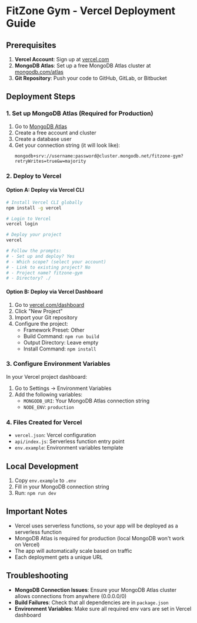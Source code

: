 # FitZone Gym - Vercel Deployment Guide

## Prerequisites

1. **Vercel Account**: Sign up at [vercel.com](https://vercel.com)
2. **MongoDB Atlas**: Set up a free MongoDB Atlas cluster at [mongodb.com/atlas](https://mongodb.com/atlas)
3. **Git Repository**: Push your code to GitHub, GitLab, or Bitbucket

## Deployment Steps

### 1. Set up MongoDB Atlas (Required for Production)

1. Go to [MongoDB Atlas](https://mongodb.com/atlas)
2. Create a free account and cluster
3. Create a database user
4. Get your connection string (it will look like):
   ```
   mongodb+srv://username:password@cluster.mongodb.net/fitzone-gym?retryWrites=true&w=majority
   ```

### 2. Deploy to Vercel

#### Option A: Deploy via Vercel CLI
```bash
# Install Vercel CLI globally
npm install -g vercel

# Login to Vercel
vercel login

# Deploy your project
vercel

# Follow the prompts:
# - Set up and deploy? Yes
# - Which scope? (select your account)
# - Link to existing project? No
# - Project name? fitzone-gym
# - Directory? ./
```

#### Option B: Deploy via Vercel Dashboard
1. Go to [vercel.com/dashboard](https://vercel.com/dashboard)
2. Click "New Project"
3. Import your Git repository
4. Configure the project:
   - Framework Preset: Other
   - Build Command: `npm run build`
   - Output Directory: Leave empty
   - Install Command: `npm install`

### 3. Configure Environment Variables

In your Vercel project dashboard:
1. Go to Settings → Environment Variables
2. Add the following variables:
   - `MONGODB_URI`: Your MongoDB Atlas connection string
   - `NODE_ENV`: `production`

### 4. Files Created for Vercel

- `vercel.json`: Vercel configuration
- `api/index.js`: Serverless function entry point
- `env.example`: Environment variables template

## Local Development

1. Copy `env.example` to `.env`
2. Fill in your MongoDB connection string
3. Run: `npm run dev`

## Important Notes

- Vercel uses serverless functions, so your app will be deployed as a serverless function
- MongoDB Atlas is required for production (local MongoDB won't work on Vercel)
- The app will automatically scale based on traffic
- Each deployment gets a unique URL

## Troubleshooting

- **MongoDB Connection Issues**: Ensure your MongoDB Atlas cluster allows connections from anywhere (0.0.0.0/0)
- **Build Failures**: Check that all dependencies are in `package.json`
- **Environment Variables**: Make sure all required env vars are set in Vercel dashboard

